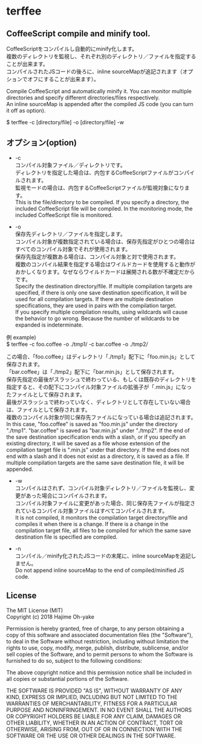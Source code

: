 # terffee

## CoffeeScript compile and minify tool.

CoffeeScriptをコンパイルし自動的にminify化します。  
複数のディレクトリを監視し、それぞれ別のディレクトリ／ファイルを指定することが出来ます。  
コンパイルされたJSコードの後ろに、inline sourceMapが追記されます（オプションでオフにすることが出来ます）。  

Compile CoffeeScript and automatically minify it. You can monitor multiple directories and specify different directories/files respectively.  
An inline sourceMap is appended after the compiled JS code (you can turn it off as option).  

$ terffee -c [directory/file] -o [directory/file] -w  


## オプション(option)

- -c  
コンパイル対象ファイル／ディレクトリです。  
ディレクトリを指定した場合は、内包するCoffeeScriptファイルがコンパイルされます。  
監視モードの場合は、内包するCoffeeScriptファイルが監視対象になります。  
This is the file/directory to be compiled. If you specify a directory, the included CoffeeScript file will be compiled. In the monitoring mode, the included CoffeeScript file is monitored.

- -o  
保存先ディレクトリ／ファイルを指定します。  
コンパイル対象が複数指定されている場合は、保存先指定がひとつの場合はすべてのコンパイル対象でそれが使用されます。  
保存先指定が複数ある場合は、コンパイル対象と対で使用されます。  
複数のコンパイル結果を指定する場合はワイルドカードを使用すると動作がおかしくなります。なぜならワイルドカードは展開される数が不確定だからです。  
Specify the destination directory/file. If multiple compilation targets are specified, if there is only one save destination specification, it will be used for all compilation targets. If there are multiple destination specifications, they are used in pairs with the compilation target.  
If you specify multiple compilation results, using wildcards will cause the behavior to go wrong. Because the number of wildcards to be expanded is indeterminate.

例 example)  
$ terffee -c foo.coffee -o ./tmp1/ -c bar.coffee -o ./tmp2/  

この場合、「foo.coffee」はディレクトリ「./tmp1」配下に「foo.min.js」として保存されます。  
「bar.coffee」は「./tmp2」配下に「bar.min.js」として保存されます。  
保存先指定の最後がスラッシュで終わっている、もしくは既存のディレクトリを指定すると、その配下にコンパイル対象ファイルの拡張子が「.min.js」になったファイルとして保存されます。  
最後がスラッシュで終わっていなく、ディレクトリとして存在していない場合は、ファイルとして保存されます。  
複数のコンパイル対象が同じ保存先ファイルになっている場合は追記されます。  
In this case, "foo.coffee" is saved as "foo.min.js" under the directory "./tmp1". "bar.coffee" is saved as "bar.min.js" under "./tmp2". If the end of the save destination specification ends with a slash, or if you specify an existing directory, it will be saved as a file whose extension of the compilation target file is ".min.js" under that directory. If the end does not end with a slash and it does not exist as a directory, it is saved as a file. If multiple compilation targets are the same save destination file, it will be appended.

- -w  
コンパイルはされず、コンパイル対象ディレクトリ／ファイルを監視し、変更があった場合にコンパイルされます。  
コンパイル対象ファイルに変更があった場合、同じ保存先ファイルが指定されているコンパイル対象ファイルはすべてコンパイルされます。  
It is not compiled, it monitors the compilation target directory/file and compiles it when there is a change. If there is a change in the compilation target file, all files to be compiled for which the same save destination file is specified are compiled.

- -n  
コンパイル／minify化されたJSコードの末尾に、inline sourceMapを追記しません。  
Do not append inline sourceMap to the end of compiled/minified JS code.  
  
## License
  
The MIT License (MIT)  
Copyright (c) 2018 Hajime Oh-yake

Permission is hereby granted, free of charge, to any person obtaining a copy of this software and associated documentation files (the "Software"), to deal in the Software without restriction, including without limitation the rights to use, copy, modify, merge, publish, distribute, sublicense, and/or sell copies of the Software, and to permit persons to whom the Software is furnished to do so, subject to the following conditions:  

The above copyright notice and this permission notice shall be included in all copies or substantial portions of the Software.  

THE SOFTWARE IS PROVIDED "AS IS", WITHOUT WARRANTY OF ANY KIND, EXPRESS OR IMPLIED, INCLUDING BUT NOT LIMITED TO THE WARRANTIES OF MERCHANTABILITY, FITNESS FOR A PARTICULAR PURPOSE AND NONINFRINGEMENT. IN NO EVENT SHALL THE AUTHORS OR COPYRIGHT HOLDERS BE LIABLE FOR ANY CLAIM, DAMAGES OR OTHER LIABILITY, WHETHER IN AN ACTION OF CONTRACT, TORT OR OTHERWISE, ARISING FROM, OUT OF OR IN CONNECTION WITH THE SOFTWARE OR THE USE OR OTHER DEALINGS IN THE SOFTWARE.  

